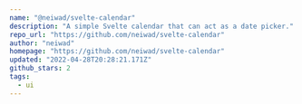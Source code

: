 ```yaml
---
name: "@neiwad/svelte-calendar"
description: "A simple Svelte calendar that can act as a date picker."
repo_url: "https://github.com/neiwad/svelte-calendar"
author: "neiwad"
homepage: "https://github.com/neiwad/svelte-calendar"
updated: "2022-04-28T20:28:21.171Z"
github_stars: 2
tags: 
  - ui
---
```

